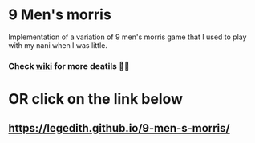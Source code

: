 # 9 Men's morris
Implementation of a variation of 9 men's morris game that I used to play with my nani when I was little.

### Check [wiki](https://github.com/Legedith/9-men-s-morris/wiki) for more deatils 🕺🏼
# OR click on the link below
## https://legedith.github.io/9-men-s-morris/
